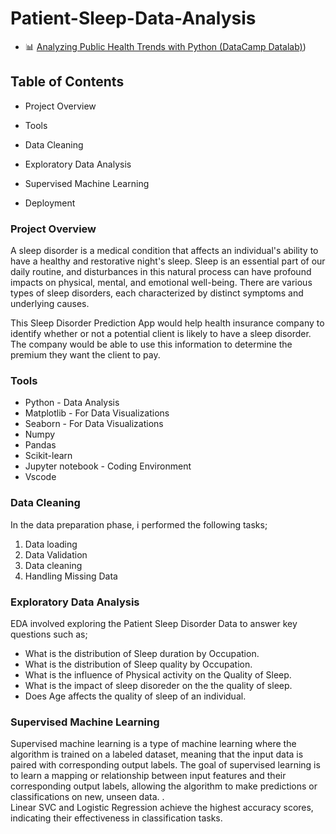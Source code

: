 # Patient-Sleep-Data-Analysis

- 📊 [Analyzing Public Health Trends with Python (DataCamp Datalab)](https://www.datacamp.com/datalab/w/bccf9399-84b5-4b46-be1b-26d90748a790/edit))


## Table of Contents
  - Project Overview

  - Tools

  - Data Cleaning
    
  - Exploratory Data Analysis

  - Supervised Machine Learning

  - Deployment
    
### Project Overview
A sleep disorder is a medical condition that affects an individual's ability to have a healthy and restorative night's sleep. Sleep is an essential part of our daily routine, and disturbances in this natural process can have profound impacts on physical, mental, and emotional well-being. There are various types of sleep disorders, each characterized by distinct symptoms and underlying causes.

This Sleep Disorder Prediction App would help health insurance company to identify whether or not a potential client is likely to have a sleep disorder. The company would be able to use this information to determine the premium they want the client to pay.

### Tools
 - Python - Data Analysis
 - Matplotlib - For Data Visualizations
 - Seaborn - For Data Visualizations
 - Numpy
 - Pandas
 - Scikit-learn
 - Jupyter notebook - Coding Environment
 - Vscode

### Data Cleaning
In the data preparation phase, i performed the following tasks;

1. Data loading
2. Data Validation
3. Data cleaning
4. Handling Missing Data

### Exploratory Data Analysis
EDA involved exploring the Patient Sleep Disorder Data to answer key questions such as;

 - What is the distribution of Sleep duration by Occupation.
 - What is the distribution of Sleep quality by Occupation.
 - What is the influence of Physical activity on the Quality of Sleep.
 - What is the impact of sleep disoreder on the the quality of sleep.
 - Does Age affects the quality of sleep of an individual.
    
### Supervised Machine Learning
Supervised machine learning is a type of machine learning where the algorithm is trained on a labeled dataset, meaning that the input data is paired with corresponding output labels. The goal of supervised learning is to learn a mapping or relationship between input features and their corresponding output labels, allowing the algorithm to make predictions or classifications on new, unseen data. .  
Linear SVC and Logistic Regression achieve the highest accuracy scores, indicating their effectiveness in classification tasks.
